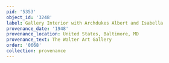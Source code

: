 ```yaml
---
pid: '5353'
object_id: '3248'
label: Gallery Interior with Archdukes Albert and Isabella
provenance_date: '1948'
provenance_location: United States, Baltimore, MD
provenance_text: The Walter Art Gallery
order: '0668'
collection: provenance
---
```

